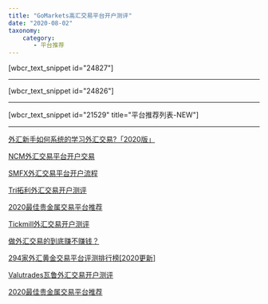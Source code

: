 ```yaml
---
title: "GoMarkets高汇交易平台开户测评"
date: "2020-08-02"
taxonomy:
    category: 
       - 平台推荐
---
```


\[wbcr\_text\_snippet id="24827"\]

* * *

\[wbcr\_text\_snippet id="24826"\]

* * *

\[wbcr\_text\_snippet id="21529" title="平台推荐列表-NEW"\]

* * *

[外汇新手如何系统的学习外汇交易?「2020版」](https://we.laowei8.com/how-to-learn-forex.html)

[NCM外汇交易平台开户交易](https://we.laowei8.com/ncm-reviews.html)

[SMFX外汇交易平台开户流程](https://we.laowei8.com/smfx-reviews.html)

[Tri拓利外汇交易开户测评](https://we.laowei8.com/tri-reviews.html)

[2020最佳贵金属交易平台推荐](https://we.laowei8.com/best-auusd-broker.html)

[Tickmill外汇交易开户测评](https://we.laowei8.com/tickmill-reviews.html)

[做外汇交易的到底赚不赚钱？](https://we.laowei8.com/does-forex-rich.html)

[294家外汇黄金交易平台评测排行榜\[2020更新\]](https://we.laowei8.com/294-forex-rank.html)

[Valutrades瓦鲁外汇交易开户测评](https://we.laowei8.com/valutrades-reviews.html)

[2020最佳贵金属交易平台推荐](https://we.laowei8.com/best-auusd-broker.html)
